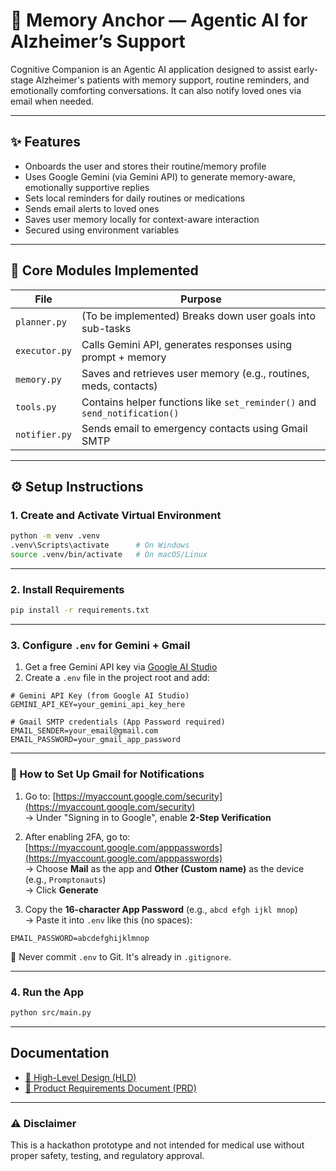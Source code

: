 # 🧠 Memory Anchor — Agentic AI for Alzheimer’s Support

Cognitive Companion is an Agentic AI application designed to assist early-stage Alzheimer's patients with memory support, routine reminders, and emotionally comforting conversations. It can also notify loved ones via email when needed.

---

## ✨ Features

- Onboards the user and stores their routine/memory profile
- Uses Google Gemini (via Gemini API) to generate memory-aware, emotionally supportive replies
- Sets local reminders for daily routines or medications
- Sends email alerts to loved ones
- Saves user memory locally for context-aware interaction
- Secured using environment variables

---

## 🧩 Core Modules Implemented

| File           | Purpose                                                                 |
|----------------|-------------------------------------------------------------------------|
| `planner.py`   | (To be implemented) Breaks down user goals into sub-tasks               |
| `executor.py`  | Calls Gemini API, generates responses using prompt + memory             |
| `memory.py`    | Saves and retrieves user memory (e.g., routines, meds, contacts)        |
| `tools.py`     | Contains helper functions like `set_reminder()` and `send_notification()` |
| `notifier.py`  | Sends email to emergency contacts using Gmail SMTP                      |

---

## ⚙️ Setup Instructions

### 1. Create and Activate Virtual Environment

```bash
python -m venv .venv
.venv\Scripts\activate      # On Windows
source .venv/bin/activate   # On macOS/Linux
```

---

### 2. Install Requirements

```bash
pip install -r requirements.txt
```

---

### 3. Configure `.env` for Gemini + Gmail

1. Get a free Gemini API key via [Google AI Studio](https://makersuite.google.com/app)
2. Create a `.env` file in the project root and add:

```env
# Gemini API Key (from Google AI Studio)
GEMINI_API_KEY=your_gemini_api_key_here

# Gmail SMTP credentials (App Password required)
EMAIL_SENDER=your_email@gmail.com
EMAIL_PASSWORD=your_gmail_app_password
```

---

### 📧 How to Set Up Gmail for Notifications

1. Go to: [https://myaccount.google.com/security](https://myaccount.google.com/security)  
   → Under "Signing in to Google", enable **2-Step Verification**

2. After enabling 2FA, go to: [https://myaccount.google.com/apppasswords](https://myaccount.google.com/apppasswords)  
   → Choose **Mail** as the app and **Other (Custom name)** as the device (e.g., `Promptonauts`)  
   → Click **Generate**

3. Copy the **16-character App Password** (e.g., `abcd efgh ijkl mnop`)  
   → Paste it into `.env` like this (no spaces):

```env
EMAIL_PASSWORD=abcdefghijklmnop
```

📌 Never commit `.env` to Git. It's already in `.gitignore`.

---

### 4. Run the App

```bash
python src/main.py
```

---
## Documentation

- [📄 High-Level Design (HLD)](./HLD.pdf)
- [📄 Product Requirements Document (PRD)](./ProductRequirementsDocument.pdf)


---


### ⚠️ Disclaimer

This is a hackathon prototype and not intended for medical use without proper safety, testing, and regulatory approval.
